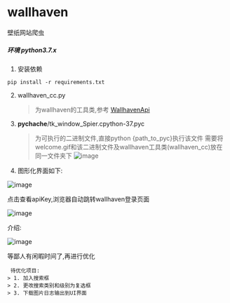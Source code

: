 # wallhaven
壁纸网站爬虫

##### 环境 python3.7.x
1. 安装依赖
```shell
pip install -r requirements.txt
```
2. wallhaven_cc.py
   > 为wallhaven的工具类,参考 [WallhavenApi](https://github.com/Goblenus/WallhavenApi)
3. __pychache__/tk_window_Spier.cpython-37.pyc
   > 为可执行的二进制文件,直接python {path_to_pyc}执行该文件
   > 需要将welcome.gif和该二进制文件及wallhaven工具类(wallhaven_cc)放在同一文件夹下
   ![image](https://user-images.githubusercontent.com/44967393/163918247-93cf59ff-7149-403f-b64b-618446468cbc.png)

4. 图形化界面如下:
  
  ![image](https://user-images.githubusercontent.com/44967393/163918298-72e9ded4-45a4-44bc-996a-f0f294b7e290.png)
  
  
  点击查看apiKey,浏览器自动跳转wallhaven登录页面
  
  ![image](https://user-images.githubusercontent.com/44967393/163918409-fbfa2c88-1a41-4563-a4dc-07e5cbb137b1.png)
  
  
  介绍:
  
  ![image](https://user-images.githubusercontent.com/44967393/163918573-9663db0d-a4f1-49ae-b358-281a7515751c.png)




  
  等鄙人有闲暇时间了,再进行优化
   
     待优化项目:
    > 1. 加入搜索框
    > 2. 更改搜索类别和级别为复选框
    > 3. 下载图片日志输出到UI界面
   
